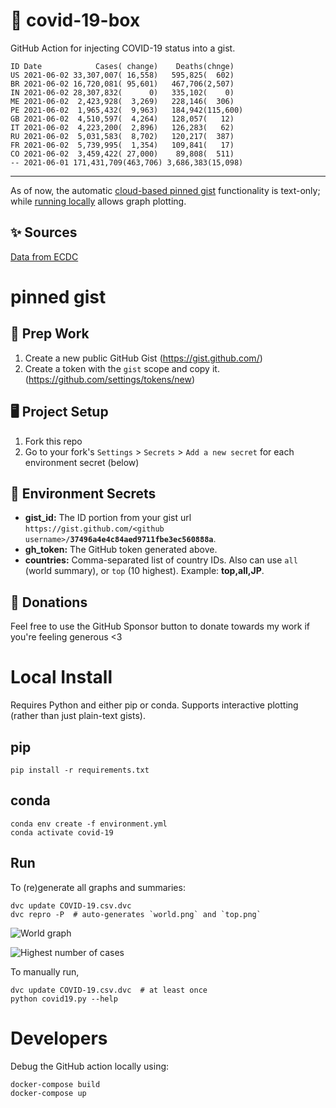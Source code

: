 # 🏥 covid-19-box

GitHub Action for injecting COVID-19 status into a gist.

```
ID Date            Cases( change)    Deaths(chnge)
US 2021-06-02 33,307,007( 16,558)   595,825(  602)
BR 2021-06-02 16,720,081( 95,601)   467,706(2,507)
IN 2021-06-02 28,307,832(      0)   335,102(    0)
ME 2021-06-02  2,423,928(  3,269)   228,146(  306)
PE 2021-06-02  1,965,432(  9,963)   184,942(115,600)
GB 2021-06-02  4,510,597(  4,264)   128,057(   12)
IT 2021-06-02  4,223,200(  2,896)   126,283(   62)
RU 2021-06-02  5,031,583(  8,702)   120,217(  387)
FR 2021-06-02  5,739,995(  1,354)   109,841(   17)
CO 2021-06-02  3,459,422( 27,000)    89,808(  511)
-- 2021-06-01 171,431,709(463,706) 3,686,383(15,098)
```

---

As of now, the automatic [cloud-based pinned gist](#pinned-gist) functionality is text-only;
while [running locally](#local-install) allows graph plotting.

## ✨ Sources

[Data from ECDC](https://www.ecdc.europa.eu/en/publications-data/download-todays-data-geographic-distribution-covid-19-cases-worldwide)

# pinned gist

## 🎒 Prep Work
1. Create a new public GitHub Gist (https://gist.github.com/)
1. Create a token with the `gist` scope and copy it. (https://github.com/settings/tokens/new)

## 🖥 Project Setup
1. Fork this repo
1. Go to your fork's `Settings` > `Secrets` > `Add a new secret` for each environment secret (below)

## 🤫 Environment Secrets
- **gist_id:** The ID portion from your gist url `https://gist.github.com/<github username>/`**`37496a4e4c84aed9711fbe3ec560888a`**.
- **gh_token:** The GitHub token generated above.
- **countries:** Comma-separated list of country IDs. Also can use `all` (world summary), or `top` (10 highest). Example: **top,all,JP**.

## 💸 Donations

Feel free to use the GitHub Sponsor button to donate towards my work if you're feeling generous <3

# Local Install

Requires Python and either pip or conda. Supports interactive plotting (rather than just plain-text gists).

## pip

```
pip install -r requirements.txt
```

## conda

```
conda env create -f environment.yml
conda activate covid-19
```

## Run

To (re)generate all graphs and summaries:

```
dvc update COVID-19.csv.dvc
dvc repro -P  # auto-generates `world.png` and `top.png`
```

![World graph](world.png)

![Highest number of cases](top.png)

To manually run,

```
dvc update COVID-19.csv.dvc  # at least once
python covid19.py --help
```

# Developers

Debug the GitHub action locally using:

```
docker-compose build
docker-compose up
```
